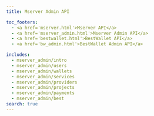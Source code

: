 ```yaml
---
title: Mserver Admin API

toc_footers:
  - <a href='mserver.html'>Mserver API</a>
  - <a href='mserver_admin.html'>Mserver Admin API</a>
  - <a href='bestwallet.html'>BestWallet API</a>
  - <a href='bw_admin.html'>BestWallet Admin API</a>

includes:
  - mserver_admin/intro
  - mserver_admin/users
  - mserver_admin/wallets
  - mserver_admin/services
  - mserver_admin/providers
  - mserver_admin/projects
  - mserver_admin/payments
  - mserver_admin/best
search: true
---
```


